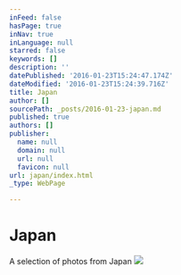 ```yaml
---
inFeed: false
hasPage: true
inNav: true
inLanguage: null
starred: false
keywords: []
description: ''
datePublished: '2016-01-23T15:24:47.174Z'
dateModified: '2016-01-23T15:24:39.716Z'
title: Japan
author: []
sourcePath: _posts/2016-01-23-japan.md
published: true
authors: []
publisher:
  name: null
  domain: null
  url: null
  favicon: null
url: japan/index.html
_type: WebPage

---
```

# Japan

A selection of photos from Japan
![](https://the-grid-user-content.s3-us-west-2.amazonaws.com/d491f5be-0422-4e63-a03c-ed8edd3b4a68.jpg)